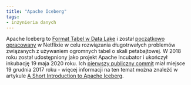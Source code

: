 ```yaml
---
title: "Apache Iceberg"
tags:
- inżynieria danych
---
```

Apache Iceberg to [Format Tabel w Data Lake](notes/format%20tabel%20data%20lake.md) i został [początkowo opracowany](https://github.com/Netflix/iceberg) w Netflixie w celu rozwiązania długotrwałych problemów związanych z używaniem ogromnych tabel o skali petabajtowej. W 2018 roku został udostępniony jako projekt Apache Incubator i ukończył inkubację 19 maja 2020 roku. Ich [pierwszy publiczny commit](https://github.com/apache/iceberg/commit/a5eb3f6ba171ecfc517a4f09ae9654e7d8ae0291) miał miejsce 19 grudnia 2017 roku - więcej informacji na ten temat można znaleźć w artykule [A Short Introduction to Apache Iceberg](https://medium.com/expedia-group-tech/a-short-introduction-to-apache-iceberg-d34f628b6799).